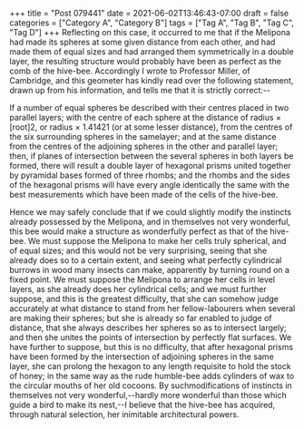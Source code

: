 +++
title = "Post 079441"
date = 2021-06-02T13:46:43-07:00
draft = false
categories = ["Category A", "Category B"]
tags = ["Tag A", "Tag B", "Tag C", "Tag D"]
+++
Reflecting on this case, it occurred to me that if the Melipona had made its spheres at some given distance from each other, and had made them of equal sizes and had arranged them symmetrically in a double layer, the resulting structure would probably have been as perfect as the comb of the hive-bee. Accordingly I wrote to Professor Miller, of Cambridge, and this geometer has kindly read over the following statement, drawn up from his information, and tells me that it is strictly correct:--

If a number of equal spheres be described with their centres placed in two parallel layers; with the centre of each sphere at the distance of radius × [root]2, or radius × 1.41421 (or at some lesser distance), from the centres of the six surrounding spheres in the samelayer; and at the same distance from the centres of the adjoining spheres in the other and parallel layer; then, if planes of intersection between the several spheres in both layers be formed, there will result a double layer of hexagonal prisms united together by pyramidal bases formed of three rhombs; and the rhombs and the sides of the hexagonal prisms will have every angle identically the same with the best measurements which have been made of the cells of the hive-bee.

Hence we may safely conclude that if we could slightly modify the instincts already possessed by the Melipona, and in themselves not very wonderful, this bee would make a structure as wonderfully perfect as that of the hive-bee. We must suppose the Melipona to make her cells truly spherical, and of equal sizes; and this would not be very surprising, seeing that she already does so to a certain extent, and seeing what perfectly cylindrical burrows in wood many insects can make, apparently by turning round on a fixed point. We must suppose the Melipona to arrange her cells in level layers, as she already does her cylindrical cells; and we must further suppose, and this is the greatest difficulty, that she can somehow judge accurately at what distance to stand from her fellow-labourers when several are making their spheres; but she is already so far enabled to judge of distance, that she always describes her spheres so as to intersect largely; and then she unites the points of intersection by perfectly flat surfaces. We have further to suppose, but this is no difficulty, that after hexagonal prisms have been formed by the intersection of adjoining spheres in the same layer, she can prolong the hexagon to any length requisite to hold the stock of honey; in the same way as the rude humble-bee adds cylinders of wax to the circular mouths of her old cocoons. By suchmodifications of instincts in themselves not very wonderful,--hardly more wonderful than those which guide a bird to make its nest,--I believe that the hive-bee has acquired, through natural selection, her inimitable architectural powers.
